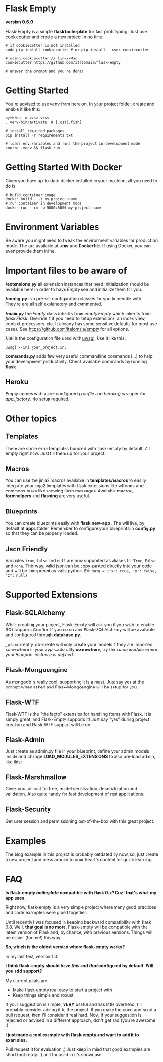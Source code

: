 Flask Empty
===========

**version 0.6.0**

Flask-Empty is a simple **flask boilerplate** for fast prototyping. Just
use cookiecutter and create a new project in no time.

```shell
# if cookiecutter is not installed
sudo pip install cookiecutter # or pip install --user cookiecutter

# using cookiecutter // linux/Mac
cookiecutter https://github.com/italomaia/flask-empty

# answer the prompt and you're done!
```

Getting Started
===============

You're advised to use venv from here on. In your project folder,
create and enable it like this:

```shell
python3 -m venv venv
. venv/bin/activate  # [.csh|.fish]

# install required packages
pip install -r requirements.txt

# loads env variables and runs the project in development mode
source .venv && flask run
```

Getting Started With Docker
===========================

Given you have up-to-date docker installed in your machine,
all you need to do is:

```shell
# build container image
docker build . -t my-project-name
# run container in development mode
docker run --rm -p 5000:5000 my-project-name
```

Environment Variables
=====================

Be aware you might need to tweak the environment variables for production
mode. The are available at **.env** and **Dockerfile**. If using Docker,
you can even provide them inline.

Important files to be aware of
==============================

**<project>/extensions.py** all extension instances that need initialization should be available
here in order to have _Empty_ see and initialize them for you.

**<project>/config.py** is a pre-set configuration classes for you to meddle with. They're are all self explanatory
and commented.

**<project>/main.py** the _Empty_ class inherits from _empty.Empty_ which inherits from _flask.Flask_. Override it if you need to setup extensions, an index view, context processors, etc. It already has some sensitive defaults for most use cases. See https://github.com/italomaia/empty for all options.

**<project>/<project>.ini** is the configuration file used with
[uwsgi](https://github.com/unbit/uwsgi). Use it like this:

```
uwsgi --ini your_project.ini
```

**commands.py** adds few very useful commandline commands (...) to help your development productivity. Check available commands by running **flask**.

## Heroku

Empty comes with a pre-configured _procfile_ and _heroku()_ wrapper for _app_factory_. No setup required.

Other topics
============

## Templates

There are some error templates bundled with flask-empty by default. All empty right now. Just fill them up for your project.

## Macros

You can use the jinja2 macros available in **templates/macros** to easily integrate your jinja2 templates with
flask extensions like wtforms and commons tasks like showing flash messages. Available macros, **formhelpers** and **flashing** are very useful.

## Blueprints

You can create blueprints easily with **flask new-app <name>**. The will live, by default
at **apps** folder. Remember to configure your blueprints in **config.py** so that they
can be properly loaded.

## Json Friendly

Variables `true`, `false` and `null` are now supported as aliases for `True`, `False` and `None`.
This way, valid json can be copy-pasted directly into your code and will be interpreted
as valid python. Ex: `data = {"x": true, "y": false, "z": null}`

# Supported Extensions

## Flask-SQLAlchemy

While creating your project, Flask-Empty will ask you if you wish to enable SQL support. Confirm if you do so
and Flask-SQLAlchemy will be available and configured through **database.py**.

_ps: currently, db-create will only create your models if they are imported somewhere in your application.
By **somewhere**, try the *same module where your Blueprint instance is defined*.

## Flask-Mongoengine

As mongodb is really cool, supporting it is a must. Just say yes at the prompt when asked
and Flask-Mongoengine will be setup for you.

## Flask-WTF

Flask-WTF is the "the facto" extension for handling forms with Flask. It is simply great, and Flask-Empty
supports it! Just say "yes" during project creation and Flask-WTF support will be on.

## Flask-Admin

Just create an admin.py file in your blueprint, define your admin models inside and change
**LOAD_MODULES_EXTENSIONS** to also pre-load admin, like this:

## Flask-Marshmallow

Gives you, almost for free, model serialization, deserialization and validation. Also
quite handy for fast development of rest applications.

## Flask-Security

Get user session and permissioning out-of-the-box with this great project.

Examples
========

The blog example in this project is probably outdated by now, so, just create a new project
and mess around to your heart's content for quick learning.

FAQ
===
**Is flask-empty _boilerplate_ compatible with flask 0.x? Cuz' that's what my app uses.**

Right now, flask-empty is a very simple project where many good practices and code examples were glued together.

Until recently I was focused in keeping backward compatibility with flask 0.8. Well, **that goal is no more**.
Flask-empty will be compatible with the latest version of Flask and, by chance, with previous versions.
Things will be easier (for me!) this way.

**So, which is the oldest version where flask-empty works?**

In my last test, version 1.0.

**I think flask-empty should have _this_ and _that_ configured by default. Will you add support?**

My current goals are:

* Make flask-empty real easy to start a project with
* Keep things simple and robust

If your suggestion is simple, **VERY** useful and has little overhead, I'll probably consider adding it to the project.
If you make the code and send a pull request, then I'll consider it real hard. Now, if your suggestion is rejected or advised in a different approach, don't get sad (you're awesome ;).

**I just made a cool example with flask-empty and want to add it to examples.**

Pull request it for evaluation ;)
Just keep in mind that good examples are short (not really...) and focused in it's showcase.
